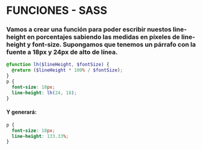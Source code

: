 # FUNCIONES - SASS

### Vamos a crear una función para poder escribir nuestos line-height en porcentajes sabiendo las medidas en píxeles de line-height y font-size. Supongamos que tenemos un párrafo con la fuente a 18px y 24px de alto de línea.

```scss
@function lh($lineHeight, $fontSize) {
  @return ($lineHeight * 100% / $fontSize);
}
p {
  font-size: 18px;
  line-height: lh(24, 18);
}
```

#### Y generará:

```scss
p {
  font-size: 18px;
  line-height: 133.33%;
}
```
